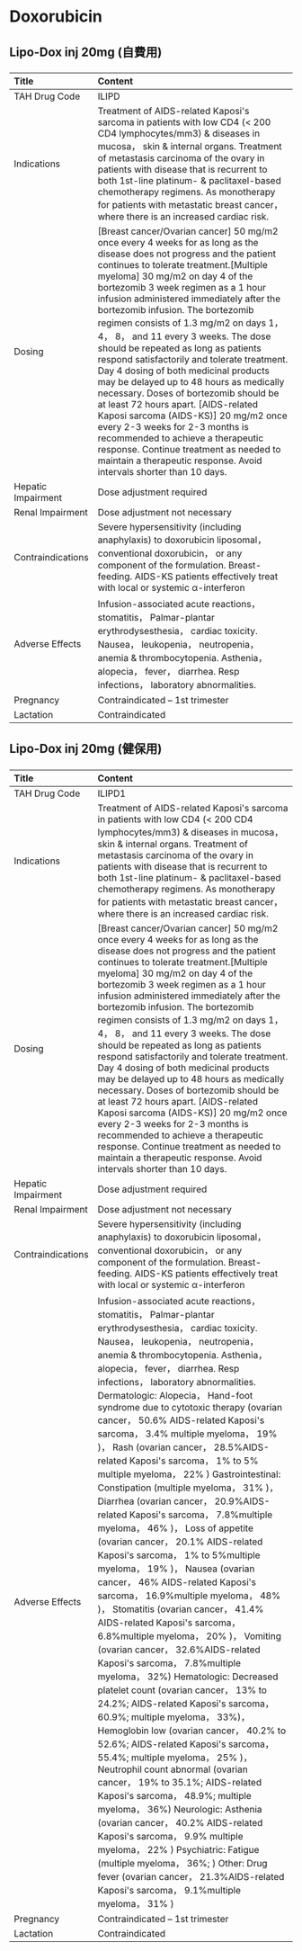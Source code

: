 # Doxorubicin

## Lipo-Dox inj 20mg (自費用)

##### 

| Title              | Content                                                                                                                                                                                                                                                                                                                                                                                                                                                                                                                                                                                                                                                                                                                                                                                                                                                                                             |
|:-------------------|:----------------------------------------------------------------------------------------------------------------------------------------------------------------------------------------------------------------------------------------------------------------------------------------------------------------------------------------------------------------------------------------------------------------------------------------------------------------------------------------------------------------------------------------------------------------------------------------------------------------------------------------------------------------------------------------------------------------------------------------------------------------------------------------------------------------------------------------------------------------------------------------------------|
| TAH Drug Code      | ILIPD                                                                                                                                                                                                                                                                                                                                                                                                                                                                                                                                                                                                                                                                                                                                                                                                                                                                                               |
| Indications        | Treatment of AIDS-related Kaposi's sarcoma in patients with low CD4 (< 200 CD4 lymphocytes/mm3) & diseases in mucosa， skin & internal organs. Treatment of metastasis carcinoma of the ovary in patients with disease that is recurrent to both 1st-line platinum- & paclitaxel-based chemotherapy regimens. As monotherapy for patients with metastatic breast cancer， where there is an increased cardiac risk.                                                                                                                                                                                                                                                                                                                                                                                                                                                                                 |
| Dosing             | [Breast cancer/Ovarian cancer] 50 mg/m2 once every 4 weeks for as long as the disease does not progress and the patient continues to tolerate treatment.[Multiple myeloma] 30 mg/m2 on day 4 of the bortezomib 3 week regimen as a 1 hour infusion administered immediately after the bortezomib infusion. The bortezomib regimen consists of 1.3 mg/m2 on days 1， 4， 8， and 11 every 3 weeks. The dose should be repeated as long as patients respond satisfactorily and tolerate treatment. Day 4 dosing of both medicinal products may be delayed up to 48 hours as medically necessary. Doses of bortezomib should be at least 72 hours apart. [AIDS-related Kaposi sarcoma (AIDS-KS)] 20 mg/m2 once every 2-3 weeks for 2-3 months is recommended to achieve a therapeutic response. Continue treatment as needed to maintain a therapeutic response. Avoid intervals shorter than 10 days. |
| Hepatic Impairment | Dose adjustment required                                                                                                                                                                                                                                                                                                                                                                                                                                                                                                                                                                                                                                                                                                                                                                                                                                                                            |
| Renal Impairment   | Dose adjustment not necessary                                                                                                                                                                                                                                                                                                                                                                                                                                                                                                                                                                                                                                                                                                                                                                                                                                                                       |
| Contraindications  | Severe hypersensitivity (including anaphylaxis) to doxorubicin liposomal， conventional doxorubicin， or any component of the formulation. Breast-feeding. AIDS-KS patients effectively treat with local or systemic α-interferon                                                                                                                                                                                                                                                                                                                                                                                                                                                                                                                                                                                                                                                                   |
| Adverse Effects    | Infusion-associated acute reactions， stomatitis， Palmar-plantar erythrodysesthesia， cardiac toxicity. Nausea， leukopenia， neutropenia， anemia & thrombocytopenia. Asthenia， alopecia， fever， diarrhea. Resp infections， laboratory abnormalities.                                                                                                                                                                                                                                                                                                                                                                                                                                                                                                                                                                                                                                         |
| Pregnancy          | Contraindicated – 1st trimester                                                                                                                                                                                                                                                                                                                                                                                                                                                                                                                                                                                                                                                                                                                                                                                                                                                                     |
| Lactation          | Contraindicated                                                                                                                                                                                                                                                                                                                                                                                                                                                                                                                                                                                                                                                                                                                                                                                                                                                                                     |

## Lipo-Dox inj 20mg (健保用)

##### 

| Title              | Content                                                                                                                                                                                                                                                                                                                                                                                                                                                                                                                                                                                                                                                                                                                                                                                                                                                                                                                                                                                                                                                                                                                                                                                                                                                                                                                                                                                                                                                                                                                                                                                                                                                                                                                                     |
|:-------------------|:--------------------------------------------------------------------------------------------------------------------------------------------------------------------------------------------------------------------------------------------------------------------------------------------------------------------------------------------------------------------------------------------------------------------------------------------------------------------------------------------------------------------------------------------------------------------------------------------------------------------------------------------------------------------------------------------------------------------------------------------------------------------------------------------------------------------------------------------------------------------------------------------------------------------------------------------------------------------------------------------------------------------------------------------------------------------------------------------------------------------------------------------------------------------------------------------------------------------------------------------------------------------------------------------------------------------------------------------------------------------------------------------------------------------------------------------------------------------------------------------------------------------------------------------------------------------------------------------------------------------------------------------------------------------------------------------------------------------------------------------|
| TAH Drug Code      | ILIPD1                                                                                                                                                                                                                                                                                                                                                                                                                                                                                                                                                                                                                                                                                                                                                                                                                                                                                                                                                                                                                                                                                                                                                                                                                                                                                                                                                                                                                                                                                                                                                                                                                                                                                                                                      |
| Indications        | Treatment of AIDS-related Kaposi's sarcoma in patients with low CD4 (< 200 CD4 lymphocytes/mm3) & diseases in mucosa， skin & internal organs. Treatment of metastasis carcinoma of the ovary in patients with disease that is recurrent to both 1st-line platinum- & paclitaxel-based chemotherapy regimens. As monotherapy for patients with metastatic breast cancer， where there is an increased cardiac risk.                                                                                                                                                                                                                                                                                                                                                                                                                                                                                                                                                                                                                                                                                                                                                                                                                                                                                                                                                                                                                                                                                                                                                                                                                                                                                                                         |
| Dosing             | [Breast cancer/Ovarian cancer] 50 mg/m2 once every 4 weeks for as long as the disease does not progress and the patient continues to tolerate treatment.[Multiple myeloma] 30 mg/m2 on day 4 of the bortezomib 3 week regimen as a 1 hour infusion administered immediately after the bortezomib infusion. The bortezomib regimen consists of 1.3 mg/m2 on days 1， 4， 8， and 11 every 3 weeks. The dose should be repeated as long as patients respond satisfactorily and tolerate treatment. Day 4 dosing of both medicinal products may be delayed up to 48 hours as medically necessary. Doses of bortezomib should be at least 72 hours apart. [AIDS-related Kaposi sarcoma (AIDS-KS)] 20 mg/m2 once every 2-3 weeks for 2-3 months is recommended to achieve a therapeutic response. Continue treatment as needed to maintain a therapeutic response. Avoid intervals shorter than 10 days.                                                                                                                                                                                                                                                                                                                                                                                                                                                                                                                                                                                                                                                                                                                                                                                                                                         |
| Hepatic Impairment | Dose adjustment required                                                                                                                                                                                                                                                                                                                                                                                                                                                                                                                                                                                                                                                                                                                                                                                                                                                                                                                                                                                                                                                                                                                                                                                                                                                                                                                                                                                                                                                                                                                                                                                                                                                                                                                    |
| Renal Impairment   | Dose adjustment not necessary                                                                                                                                                                                                                                                                                                                                                                                                                                                                                                                                                                                                                                                                                                                                                                                                                                                                                                                                                                                                                                                                                                                                                                                                                                                                                                                                                                                                                                                                                                                                                                                                                                                                                                               |
| Contraindications  | Severe hypersensitivity (including anaphylaxis) to doxorubicin liposomal， conventional doxorubicin， or any component of the formulation. Breast-feeding. AIDS-KS patients effectively treat with local or systemic α-interferon                                                                                                                                                                                                                                                                                                                                                                                                                                                                                                                                                                                                                                                                                                                                                                                                                                                                                                                                                                                                                                                                                                                                                                                                                                                                                                                                                                                                                                                                                                           |
| Adverse Effects    | Infusion-associated acute reactions， stomatitis， Palmar-plantar erythrodysesthesia， cardiac toxicity. Nausea， leukopenia， neutropenia， anemia & thrombocytopenia. Asthenia， alopecia， fever， diarrhea. Resp infections， laboratory abnormalities. Dermatologic: Alopecia， Hand-foot syndrome due to cytotoxic therapy (ovarian cancer， 50.6% AIDS-related Kaposi's sarcoma， 3.4% multiple myeloma， 19% )， Rash (ovarian cancer， 28.5%AIDS-related Kaposi's sarcoma， 1% to 5% multiple myeloma， 22% ) Gastrointestinal: Constipation (multiple myeloma， 31% )， Diarrhea (ovarian cancer， 20.9%AIDS-related Kaposi's sarcoma， 7.8%multiple myeloma， 46% )， Loss of appetite (ovarian cancer， 20.1% AIDS-related Kaposi's sarcoma， 1% to 5%multiple myeloma， 19% )， Nausea (ovarian cancer， 46% AIDS-related Kaposi's sarcoma， 16.9%multiple myeloma， 48% )， Stomatitis (ovarian cancer， 41.4% AIDS-related Kaposi's sarcoma， 6.8%multiple myeloma， 20% )， Vomiting (ovarian cancer， 32.6%AIDS-related Kaposi's sarcoma， 7.8%multiple myeloma， 32%) Hematologic: Decreased platelet count (ovarian cancer， 13% to 24.2%; AIDS-related Kaposi's sarcoma， 60.9%; multiple myeloma， 33%)， Hemoglobin low (ovarian cancer， 40.2% to 52.6%; AIDS-related Kaposi's sarcoma， 55.4%; multiple myeloma， 25% )， Neutrophil count abnormal (ovarian cancer， 19% to 35.1%; AIDS-related Kaposi's sarcoma， 48.9%; multiple myeloma， 36%) Neurologic: Asthenia (ovarian cancer， 40.2% AIDS-related Kaposi's sarcoma， 9.9% multiple myeloma， 22% ) Psychiatric: Fatigue (multiple myeloma， 36%; ) Other: Drug fever (ovarian cancer， 21.3%AIDS-related Kaposi's sarcoma， 9.1%multiple myeloma， 31% ) |
| Pregnancy          | Contraindicated – 1st trimester                                                                                                                                                                                                                                                                                                                                                                                                                                                                                                                                                                                                                                                                                                                                                                                                                                                                                                                                                                                                                                                                                                                                                                                                                                                                                                                                                                                                                                                                                                                                                                                                                                                                                                             |
| Lactation          | Contraindicated                                                                                                                                                                                                                                                                                                                                                                                                                                                                                                                                                                                                                                                                                                                                                                                                                                                                                                                                                                                                                                                                                                                                                                                                                                                                                                                                                                                                                                                                                                                                                                                                                                                                                                                             |

